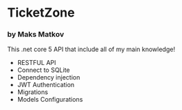 # TicketZone
### by Maks Matkov

This .net core 5 API that include all of my main knowledge!
- RESTFUL API
- Connect to SQLite
- Dependency injection
- JWT Authentication
- Migrations
- Models Configurations
